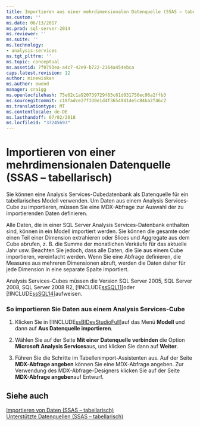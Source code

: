 ```yaml
---
title: Importieren aus einer mehrdimensionalen Datenquelle (SSAS – tabellarisch) | Microsoft-Dokumentation
ms.custom: ''
ms.date: 06/13/2017
ms.prod: sql-server-2014
ms.reviewer: ''
ms.suite: ''
ms.technology:
- analysis-services
ms.tgt_pltfrm: ''
ms.topic: conceptual
ms.assetid: 7f0793ea-a4c7-42e9-b722-2164a454ebca
caps.latest.revision: 12
author: minewiskan
ms.author: owend
manager: craigg
ms.openlocfilehash: 75e62c1a920739729f83c61d031756ec96a2ffb3
ms.sourcegitcommit: c18fadce27f330e1d4f36549414e5c84ba2f46c2
ms.translationtype: MT
ms.contentlocale: de-DE
ms.lasthandoff: 07/02/2018
ms.locfileid: "37245693"
---
```

# <a name="import-from-a-multidimensional-data-source-ssas-tabular"></a>Importieren von einer mehrdimensionalen Datenquelle (SSAS – tabellarisch)
  Sie können eine Analysis Services-Cubedatenbank als Datenquelle für ein tabellarisches Modell verwenden. Um Daten aus einem Analysis Services-Cube zu importieren, müssen Sie eine MDX-Abfrage zur Auswahl der zu importierenden Daten definieren.  
  
 Alle Daten, die in einer SQL Server Analysis Services-Datenbank enthalten sind, können in ein Modell importiert werden. Sie können die gesamte oder einen Teil einer Dimension extrahieren oder Slices und Aggregate aus dem Cube abrufen, z. B. die Summe der monatlichen Verkäufe für das aktuelle Jahr usw. Beachten Sie jedoch, dass alle Daten, die Sie aus einem Cube importieren, vereinfacht werden. Wenn Sie eine Abfrage definieren, die Measures aus mehreren Dimensionen abruft, werden die Daten daher für jede Dimension in eine separate Spalte importiert.  
  
 Analysis Services-Cubes müssen die Version SQL Server 2005, SQL Server 2008, SQL Server 2008 R2, [!INCLUDE[ssSQL11](../includes/sssql11-md.md)]oder [!INCLUDE[ssSQL14](../includes/sssql14-md.md)]aufweisen.  
  
### <a name="to-import-data-from-an-analysis-services-cube"></a>So importieren Sie Daten aus einem Analysis Services-Cube  
  
1.  Klicken Sie in [!INCLUDE[ssBIDevStudioFull](../includes/ssbidevstudiofull-md.md)]auf das Menü **Modell** und dann auf **Aus Datenquelle importieren**.  
  
2.  Wählen Sie auf der Seite **Mit einer Datenquelle verbinden** die Option **Microsoft Analysis Services**aus, und klicken Sie dann auf **Weiter**.  
  
3.  Führen Sie die Schritte im Tabellenimport-Assistenten aus. Auf der Seite **MDX-Abfrage angeben** können Sie eine MDX-Abfrage angeben. Zur Verwendung des MDX-Abfrage-Designers klicken Sie auf der Seite **MDX-Abfrage angeben**auf Entwurf.  
  
## <a name="see-also"></a>Siehe auch  
 [Importieren von Daten &#40;SSAS – tabellarisch&#41;](import-data-ssas-tabular.md)   
 [Unterstützte Datenquellen &#40;SSAS – tabellarisch&#41;](tabular-models/data-sources-supported-ssas-tabular.md)  
  
  
